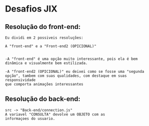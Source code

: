 # Desafios JIX

## Resolução do front-end:
    Eu dividi em 2 possiveis resoluções:
        
    A "front-end" e a "Front-end2 (OPICIONAL)"
    
    
    -A "front-end" é uma opção muito interessante, pois ela é bem
    dinâmica e visualmente bem estilizada.

    -A "front-end2 (OPICIONAL)" eu deixei como se fosse uma "segunda
    opção", tambem com suas qualidades, com destaque em suas responsividade
    que comporta animações interessantes


## Resolução do back-end:
    src -> "Back-end/connection.js"
    A variavel "CONSULTA" devolve um OBJETO com as 
    informaçoes do usuario.
